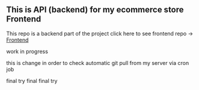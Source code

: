 ## This is API (backend) for my ecommerce store Frontend

This repo is a backend part of the project click here to see frontend repo -> <a href="https://github.com/maciek367/mern-ecommerce">Frontend</a>

work in progress

this is change in order to check automatic git pull from my server via cron job

final try
final final try